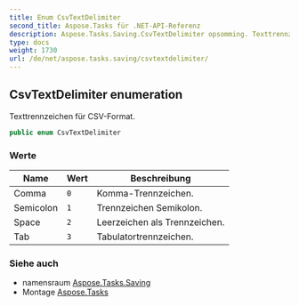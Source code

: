 ```yaml
---
title: Enum CsvTextDelimiter
second_title: Aspose.Tasks für .NET-API-Referenz
description: Aspose.Tasks.Saving.CsvTextDelimiter opsomming. Texttrennzeichen für CSVFormat.
type: docs
weight: 1730
url: /de/net/aspose.tasks.saving/csvtextdelimiter/
---
```

## CsvTextDelimiter enumeration

Texttrennzeichen für CSV-Format.

```csharp
public enum CsvTextDelimiter
```

### Werte

| Name | Wert | Beschreibung |
| --- | --- | --- |
| Comma | `0` | Komma-Trennzeichen. |
| Semicolon | `1` | Trennzeichen Semikolon. |
| Space | `2` | Leerzeichen als Trennzeichen. |
| Tab | `3` | Tabulatortrennzeichen. |

### Siehe auch

* namensraum [Aspose.Tasks.Saving](../../aspose.tasks.saving/)
* Montage [Aspose.Tasks](../../)


